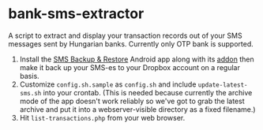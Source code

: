 bank-sms-extractor
==================

A script to extract and display your transaction records out of your SMS messages sent by Hungarian banks.  Currently only OTP bank is supported.

1. Install the [SMS Backup & Restore](https://play.google.com/store/apps/details?id=com.riteshsahu.SMSBackupRestore) Android app along with its [addon](https://play.google.com/store/apps/details?id=com.riteshsahu.SMSBackupRestoreNetworkAddon) then make it back up your SMS-es to your Dropbox account on a regular basis.
2. Customize `config.sh.sample` as `config.sh` and include `update-latest-sms.sh` into your crontab.  (This is needed because currently the archive mode of the app doesn't work reliably so we've got to grab the latest archive and put it into a webserver-visible directory as a fixed filename.)
3. Hit `list-transactions.php` from your web browser.
